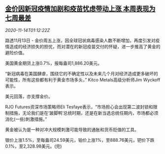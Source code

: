 <!--1605316997000-->
[金价因新冠疫情加剧和疫苗忧虑带动上涨 本周表现为七周最差](https://cn.reuters.com/article/global-precious-idCNKBS27U01S)
------

<div><i>2020-11-14T01:12:22Z</i></div><p>路透11月13日 - 金价周五上涨，因全球冠状病毒感染人数不断增加，再度引发对疫情造成的经济损失的担忧，而对潜在的新冠疫苗交付的怀疑，进一步推高了黄金的避险价值。</p><p>美国黄金期货上涨0.7%，报每盎司1,886.20美元。</p><p>“新冠病毒在美国肆虐，围绕它的不确定性以及未来几个月对经济造成更多破坏的可能性，所有这些都有利于黄金市场多头，” Kitco Metals高级分析师Jim Wyckoff表示。</p><p>美元回落，亦支撑金价。</p><p>RJO Futures资深市场策略师Eli Tesfaye表示，“市场担心会出现第二波封锁和限制措施，无论我们是在‘跛脚鸭’总统时期，还是在新当选总统任期内，市场都必须消化(一些)刺激措施。”</p><p>黄金被认为是一种对冲大规模刺激可能导致的通胀和货币贬值的工具。</p><p>银价上涨1.5%，至每盎司24.59美元，铂价上涨1%，至888.76美元，钯价下跌0.1%，至2,328.98美元。(完)</p>
